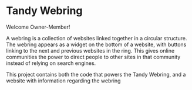 # Tandy Webring

Welcome Owner-Member!

A webring is a collection of websites linked together in a circular structure. The webring appears as a widget on the bottom of a website, with buttons linking to the next and previous websites in the ring. This gives online communities the power to direct people to other sites in that community instead of relying on search engines.

This project contains both the code that powers the Tandy Webring, and a website with information regarding the webring
